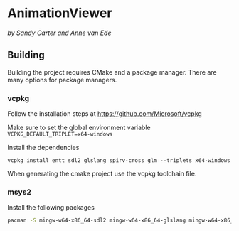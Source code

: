 # AnimationViewer

*by Sandy Carter and Anne van Ede*

## Building
Building the project requires CMake and a package manager.
There are many options for package managers.

### vcpkg

Follow the installation steps at https://github.com/Microsoft/vcpkg

Make sure to set the global environment variable `VCPKG_DEFAULT_TRIPLET=x64-windows`

Install the dependencies
```
vcpkg install entt sdl2 glslang spirv-cross glm --triplets x64-windows
```

When generating the cmake project use the vcpkg toolchain file.

### msys2

Install the following packages

```bash
pacman -S mingw-w64-x86_64-sdl2 mingw-w64-x86_64-glslang mingw-w64-x86_64-spirv-cross mingw-w64-x86_64-glm
```
